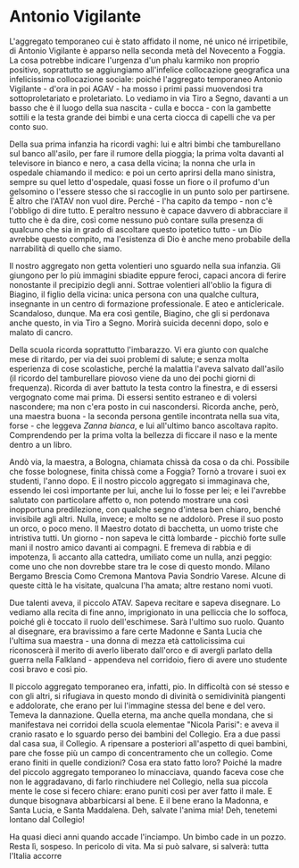 # Antonio Vigilante

L'aggregato temporaneo cui è stato affidato il nome, né unico né irripetibile, di Antonio Vigilante è apparso nella seconda metà del Novecento a Foggia. La cosa potrebbe indicare l'urgenza d'un phalu karmiko non proprio positivo, soprattutto se aggiungiamo all'infelice collocazione geografica una infelicissima collocazione sociale: poiché l'aggregato temporaneo Antonio Vigilante - d'ora in poi AGAV - ha mosso i primi passi muovendosi tra sottoproletariato e proletariato. Lo vediamo in via Tiro a Segno, davanti a un basso che è il luogo della sua nascita - culla e bocca - con la gambette sottili e la testa grande dei bimbi e una certa ciocca di capelli che va per conto suo.

Della sua prima infanzia ha ricordi vaghi: lui e altri bimbi che tamburellano sul banco all'asilo, per fare il rumore della pioggia; la prima volta davanti al televisore in bianco e nero, a casa della vicina; la nonna che urla in ospedale chiamando il medico: e poi un certo aprirsi della mano sinistra, sempre su quel letto d'ospedale, quasi fosse un fiore o il profumo d'un gelsomino o l'essere stesso che si raccoglie in un punto solo per partirsene. E altro che l'ATAV non vuol dire. Perché - l'ha capito da tempo - non c'è l'obbligo di dire tutto. E peraltro nessuno è capace davvero di abbracciare il tutto che è da dire, così come nessuno può contare sulla presenza di qualcuno che sia in grado di ascoltare questo ipotetico tutto - un Dio avrebbe questo compito, ma l'esistenza di Dio è anche meno probabile della narrabilità di quello che siamo.

Il nostro aggregato non getta volentieri uno sguardo nella sua infanzia. Gli giungono per lo più immagini sbiadite eppure feroci, capaci ancora di ferire nonostante il precipizio degli anni. Sottrae volentieri all'oblio la figura di Biagino, il figlio della vicina: unica persona con una qualche cultura, insegnante in un centro di formazione professionale. E ateo e anticlericale. Scandaloso, dunque. Ma era così gentile, Biagino, che gli si perdonava anche questo, in via Tiro a Segno. Morirà suicida decenni dopo, solo e malato di cancro.

Della scuola ricorda soprattutto l'imbarazzo. Vi era giunto con qualche mese di ritardo, per via dei suoi problemi di salute; e senza molta esperienza di cose scolastiche, perché la malattia l'aveva salvato dall'asilo (il ricordo del tamburellare piovoso viene da uno dei pochi giorni di frequenza). Ricorda di aver battuto la testa contro la finestra, e di essersi vergognato come mai prima. Di essersi sentito estraneo e di volersi nascondere; ma non c'era posto in cui nascondersi. Ricorda anche, però, una maestra buona - la seconda persona gentile incontrata nella sua vita, forse - che leggeva _Zanna bianca_, e lui all'ultimo banco ascoltava rapito. Comprendendo per la prima volta la bellezza di ficcare il naso e la mente dentro a un libro.

Andò via, la maestra, a Bologna, chiamata chissà da cosa o da chi. Possibile che fosse bolognese, finita chissà come a Foggia? Tornò a trovare i suoi ex studenti, l'anno dopo. E il nostro piccolo aggregato si immaginava che, essendo lei così importante per lui, anche lui lo fosse per lei; e lei l'avrebbe salutato con particolare affetto o, non potendo mostrare una così inopportuna predilezione, con qualche segno d'intesa ben chiaro, benché invisibile agli altri. Nulla, invece; e molto se ne addolorò. Prese il suo posto un orco, o poco meno. Il Maestro dotato di bacchetta, un uomo triste che intristiva tutti. Un giorno - non sapeva le città lombarde - picchiò forte sulle mani il nostro amico davanti ai compagni. E fremeva di rabbia e di impotenza, lì accanto alla cattedra, umiliato come un nulla, anzi peggio: come uno che non dovrebbe stare tra le cose di questo mondo. Milano Bergamo Brescia Como Cremona Mantova Pavia Sondrio Varese. Alcune di queste città le ha visitate, qualcuna l'ha amata; altre restano nomi vuoti. 

Due talenti aveva, il piccolo ATAV. Sapeva recitare e sapeva disegnare. Lo vediamo alla recita di fine anno, imprigionato in una pelliccia che lo soffoca, poiché gli è toccato il ruolo dell'eschimese. Sarà l'ultimo suo ruolo. Quanto al disegnare, era bravissimo a fare certe Madonne e Santa Lucia che l'ultima sua maestra - una donna di mezza età cattolicissima cui riconoscerà il merito di averlo liberato dall'orco e di avergli parlato della guerra nella Falkland - appendeva nel corridoio, fiero di avere uno studente così bravo e così pio.

Il piccolo aggregato temporaneo era, infatti, pio. In difficoltà con sé stesso e con gli altri, si rifugiava in questo mondo di divinità o semidivinità piangenti e addolorate, che erano per lui l'immagine stessa del bene e del vero. Temeva la dannazione. Quella eterna, ma anche quella mondana, che si manifestava nei corridoi della scuola elementae "Nicola Parisi": e aveva il cranio rasato e lo sguardo perso dei bambini del Collegio. Era a due passi dal casa sua, il Collegio. A ripensare a posteriori all'aspetto di quei bambini, pare che fosse più un campo di concentramento che un collegio. Come erano finiti in quelle condizioni? Cosa era stato fatto loro? Poiché la madre del piccolo aggregato temporaneo lo minacciava, quando faceva cose che non le aggradavano, di farlo rinchiudere nel Collegio, nella sua piccola mente le cose si fecero chiare: erano puniti così per aver fatto il male. E dunque bisognava abbarbicarsi al bene. E il bene erano la Madonna, e Santa Lucia, e Santa Maddalena. Deh, salvate l'anima mia! Deh, tenetemi lontano dal Collegio!

Ha quasi dieci anni quando accade l'inciampo. Un bimbo cade in un pozzo. Resta lì, sospeso. In pericolo di vita. Ma si può salvare, si salverà: tutta l'Italia accorre









